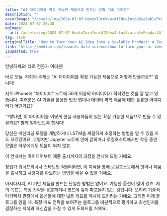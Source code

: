 ```yaml
---
title: "AI 아이디어를 확장 가능한 제품으로 만드는 방법 기술 가이드"
description: ""
coverImage: "/assets/img/2024-07-07-HowtoTurnYourAIIdeaIntoaScalableProductATechnicalGuide_0.png"
date: 2024-07-07 20:30
ogImage:
  url: /assets/img/2024-07-07-HowtoTurnYourAIIdeaIntoaScalableProductATechnicalGuide_0.png
tag: Tech
originalTitle: "How to Turn Your AI Idea Into a Scalable Product: A Technical Guide"
link: "https://medium.com/towards-data-science/how-to-turn-your-ai-idea-into-a-scalable-product-a-technical-guide-aec143668a8b"
isUpdated: true
---
```


안녕하세요! 타로 전문가 여러분!

바로 오늘, 저희의 주제는 "AI 아이디어를 확장 가능한 제품으로 어떻게 만들까요?" 입니다!

저도 iPhone에 "아이디어" 노트에 50개 이상의 아이디어가 적혀있는 것을 잘 알고 있습니다. 여러분은 AI 기술을 활용한 멋진 앱이나 데이터 과학 제품에 대한 훌륭한 아이디어가 어떤가요?

그렇다면, 이 아이디어를 어떻게 현실 사용자들이 있는 확장 가능한 제품으로 만들 수 있을까요? 함께 알아보도록 합시다!

<div class="content-ad"></div>

당신은 머신러닝 모델을 개발하거나 LSTM을 세밀하게 조정하는 방법을 알 수 있을 지도 모르겠어요. 그렇지만 Jupyter 노트북 안에 갇히거나 로컬호스트에서만 작동 중인 모델은 아무에게도 도움이 되지 않죠.

이 안내서는 아이디어부터 제품 출시까지의 과정을 안내해 드릴 거에요.

창업가 워너프리너나 스타트업 직원이라면, 이 지식을 통해 로컬호스트에서 벗어나 제품을 출시하고 사용자를 확보하는 방법을 배울 수 있을 거예요.

아시다시피, AI 기반 제품을 만드는 단일한 방법은 없어요. 가능한 옵션이 많이 있죠. 저의 목표는 특정 전략을 옹호하거나 코드에 깊이 파고들지 않는 것입니다. 오히려 기술적 아키텍처 관점에서 옵션들에 대한 넓은 개요를 제시해 드리려는 거예요. 그러면 미래 블로그를 읽을 때, 특정 배포 전략을 보여주는 블로그를 비판적으로 평가하고 최선인지를 결정하는 지식과 자신감을 가질 수 있게 도와드릴 거에요.
